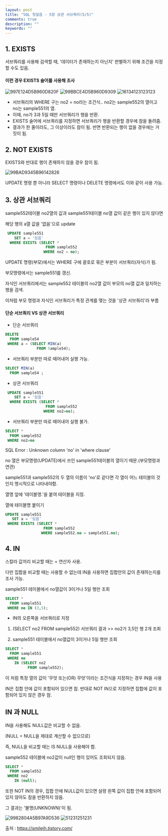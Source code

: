 ```yaml
---
layout: post
title: "SQL 첫걸음 - 5장 상관 서브쿼리(5/5)" 
comments: true
description: ""
keywords: ""
---
```


## 1. EXISTS

서브쿼리를 사용해 검색할 때, '데이터가 존재하는지 아닌지' 판별하기 위해 조건을 지정 할 수도 있음.

#### 이런 경우 EXISTS 술어를 사용해 조사

![997E124D5B960D820F](/images/sql_first_step/997E124D5B960D820F.png)
![99BBCE4D5B960D9309](/images/sql_first_step/99BBCE4D5B960D9309.png)
![16134123123123](/images/sql_first_step/16134123123123.png)

- 서브쿼리의 WHERE 구는 no2 = no라는 조건식.. no2는 sample552의 열이고 no는 sample551의 열.  
- 이때, no가 3과 5일 때만 서브쿼리가 행을 반환. 
- EXISTS 술어에 서브쿼리를 지정하면 서브쿼리가 행을 반환할 경우에 참을 돌려줌. 
- 결과가 한 줄이라도, 그 이상이라도 참이 됨. 반면 반환되는 행이 없을 경우에는 거짓이 됨. 

## 2. NOT EXISTS
EXISTS와 반대로 행이 존재하지 않을 경우 참이 됨. 

![99BAD9345B96142826](/images/sql_first_step/99BAD9345B96142826.png)

UPDATE 명령 뿐 아니라 SELECT 명령이나 DELETE 명령에서도 이와 같이 사용 가능. 

## 3. 상관 서브쿼리 

sample552테이블 no2열의 값과 sample551테이블 no열 값이 같은 행이 있지 않다면 

해당 행의  a열 값을 '없음'으로 update

```sql
 UPDATE sample551 
    SET a = '있음' 
  WHERE EXISTS (SELECT * 
                  FROM sample552 
                 WHERE no2 = no);
```

UPDATE 명령(부모)에서는 WHERE 구에 괄호로 묶은 부분이 서브쿼리(자식)가 됨.

부모명령에서는 sample551를 갱신. 

자식인 서브쿼리에서는 sample552 테이블의 no2열 값이 부모의 no열 값과 일치하는 행을 검색. 

이처럼 부모 명령과 자식인 서브쿼리가 특정 관계를 맺는 것을 '상관 서브쿼리'라 부름 

#### 단순 서브쿼리 VS 상관 서브쿼리 

- 단순 서브쿼리

```sql
DELETE 
  FROM sample54 
 WHERE a = (SELECT MIN(a) 
              FROM 5ample54);
```

- 서브쿼리 부분만 따로 떼어내어 실행 가능. 

```sql
SELECT MIN(a) 
  FROM sample54 ;
```

- 상관 서브쿼리

```sql
 UPDATE sample551 
    SET a = '있음' 
  WHERE EXISTS (SELECT * 
                  FROM sample552 
                 WHERE no2=no);
```

- 서브쿼리 부분만 따로 떼어내어 실행 불가.

```sql
SELECT * 
  FROM sample552 
 WHERE no2=no
```

SQL Error : Unknown column 'no' in 'where clause'

no 열은 부모명령(UPDATE)에서 쓰인 sample551테이블의 열이기 때문.(부모명령과 연관)

sample551과 sample552의 두 열의 이름이 'no'로 같다면  각 열이 어느 테이블의 것인지 명시적으로 나타내야함.

열명 앞에 '테이블명.'을 붙여 테이블을 지정. 

열에 테이블명 붙이기

```sql
UPDATE sample551 
   SET a = '있음' 
 WHERE EXISTS (SELECT * 
                 FROM sample552 
                WHERE sample552.no = sample551.no);
```

## 4. IN

스칼라 값끼리 비교할 때는 = 연산자 사용. 

다만 집합을 비교할 때는 사용할 수 없는데 IN을 사용하면 집합안의 값이 존재하는지를 조사 가능. 

sample551 테이블에서  no열값이 3이거나 5일 행만 조회 

```sql
SELECT * 
  FROM sample551 
 WHERE no IN (3,5);
```

- IN의 오른쪽을 서브쿼리로 지정  

1. (SELECT no2 FROM sample552) 서브쿼리 결과 >> no2가 3,5인 행 2개 조회

2. sample551 테이블에서  no열값이 3이거나 5일 행만 조회 

```sql
SELECT * 
  FROM sample551 
 WHERE no 
    IN (SELECT no2 
          FROM sample552);
```
 
이 처럼 특정 열의 값이 '무엇 또는(OR) 무엇'이라는 조건식을 지정하는 경우 IN을 사용 

IN은 집합 안에 값이 포함되어 있으면 참. 반대로 NOT IN으로 지정하면 집합에 값이 포함되어 있지 않은 경우 참.


## IN 과 NULL 

IN을 사용해도 NULL값은 비교할 수 없음.

(NULL = NULL을 제대로 계산할 수 없으므로) 

즉, NULL을 비교할 때는 IS NULL을 사용해야 함.

sample552 테이블에 no2값이 null인 행이 있어도 조회되지 않음. 

```sql
SELECT * 
  FROM sample552 
 WHERE no2 
    IN (null);
```

또한 NOT IN의 경우, 집합 안에 NULL값이 있으면 설령 왼쪽 값이 집합 안에 포함되어 있지 않아도 참을 반환하지 않음. 

그 결과는 '불명(UNKNOWN)'이 됨.

![9982804A5B97A9D536](/images/sql_first_step/9982804A5B97A9D536.png)
![51231251231](/images/sql_first_step/51231251231.png)


출처 : https://smilejh.tistory.com/